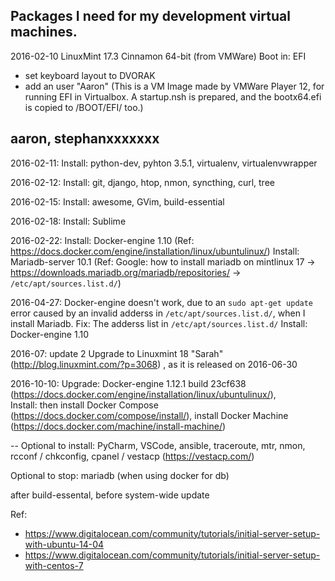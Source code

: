 Packages I need for my development virtual machines.
----

2016-02-10
LinuxMint 17.3 Cinnamon 64-bit (from VMWare)
Boot in: EFI
+ set keyboard layout to DVORAK
+ add an user "Aaron"
(This is a VM Image made by VMWare Player 12, for running EFI in Virtualbox. A startup.nsh is prepared, and the bootx64.efi is copied to /BOOT/EFI/ too.)


aaron, stephanxxxxxxx
--
2016-02-11:
Install: python-dev, pyhton 3.5.1, virtualenv, virtualenvwrapper

2016-02-12:
Install: git, django, htop, nmon, syncthing, curl, tree

2016-02-15:
Install: awesome, GVim, build-essential

2016-02-18:
Install: Sublime

2016-02-22:
Install: Docker-engine 1.10 (Ref: https://docs.docker.com/engine/installation/linux/ubuntulinux/)
Install: Mariadb-server 10.1 (Ref: Google: how to install mariadb on mintlinux 17 -> https://downloads.mariadb.org/mariadb/repositories/ ->  `/etc/apt/sources.list.d/`)

2016-04-27:
Docker-engine doesn't work, due to an `sudo apt-get update` error caused by an invalid adderss in `/etc/apt/sources.list.d/`, when I install Mariadb.
Fix: The adderss list in `/etc/apt/sources.list.d/`
Install: Docker-engine 1.10

2016-07: update 2
Upgrade to Linuxmint 18 "Sarah" (http://blog.linuxmint.com/?p=3068) , as it is released on 2016-06-30

2016-10-10:
Upgrade: Docker-engine 1.12.1 build 23cf638 (https://docs.docker.com/engine/installation/linux/ubuntulinux/),  
Install: then install Docker Compose (https://docs.docker.com/compose/install/), install Docker Machine (https://docs.docker.com/machine/install-machine/)

--
Optional to install:  PyCharm, VSCode, ansible, traceroute, mtr, nmon, rcconf / chkconfig, cpanel / vestacp (https://vestacp.com/)

Optional to stop: mariadb (when using docker for db)

after build-essental, before system-wide update

Ref: 
* https://www.digitalocean.com/community/tutorials/initial-server-setup-with-ubuntu-14-04
* https://www.digitalocean.com/community/tutorials/initial-server-setup-with-centos-7
